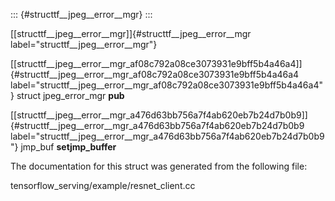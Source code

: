 ::: {#structtf__jpeg__error__mgr}
:::

[\[structtf\_\_jpeg\_\_error\_\_mgr\]]{#structtf__jpeg__error__mgr
label="structtf__jpeg__error__mgr"}

[\[structtf\_\_jpeg\_\_error\_\_mgr\_af08c792a08ce3073931e9bff5b4a46a4\]]{#structtf__jpeg__error__mgr_af08c792a08ce3073931e9bff5b4a46a4
label="structtf__jpeg__error__mgr_af08c792a08ce3073931e9bff5b4a46a4"}
struct jpeg\_error\_mgr **pub**

[\[structtf\_\_jpeg\_\_error\_\_mgr\_a476d63bb756a7f4ab620eb7b24d7b0b9\]]{#structtf__jpeg__error__mgr_a476d63bb756a7f4ab620eb7b24d7b0b9
label="structtf__jpeg__error__mgr_a476d63bb756a7f4ab620eb7b24d7b0b9"}
jmp\_buf **setjmp\_buffer**

The documentation for this struct was generated from the following file:

tensorflow\_serving/example/resnet\_client.cc
